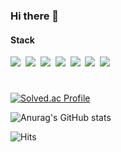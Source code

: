 ### Hi there 👋

#### Stack
<!--
<img src="https://img.shields.io/badge/{내용}-{배경 색깔}?style={스타일}&logo={로고이름}&logoColor={로고 색깔}"/>
!-->
<img src="https://img.shields.io/badge/Python3-3776AB?style=flat&logo=Python&logoColor=FFFFFF"/>&nbsp;
<img src="https://img.shields.io/badge/MATLAB-0076A8?style=flat&logo=MATLAB&logoColor=FFFFFF"/>&nbsp;
<img src="https://img.shields.io/badge/Arduino-00979D?style=flat&logo=Arduino&logoColor=FFFFFF"/>&nbsp;
<img src="https://img.shields.io/badge/C-A8B9CC?style=flat&logo=C&logoColor=FFFFFF"/>&nbsp;
<img src="https://img.shields.io/badge/C++-00599C?style=flat&logo=c%2B%2B&logoColor=FFFFFF"/>&nbsp;
<img src="https://img.shields.io/badge/HTML5-E34F26?style=flat&logo=HTML5&logoColor=FFFFFF"/>&nbsp;
<img src="https://img.shields.io/badge/CSS3-1572B6?style=flat&logo=CSS3&logoColor=FFFFFF"/>&nbsp;
#

[![Solved.ac Profile](http://mazassumnida.wtf/api/v2/generate_badge?boj=orct)](https://solved.ac/orct/)

![Anurag's GitHub stats](https://github-readme-stats.vercel.app/api?username=ORCT&&show_icons=true&theme=tokyonight)

![Hits](https://hits.seeyoufarm.com/api/count/incr/badge.svg?url=https%3A%2F%2Fgithub.com%2FORCT%2Fhit-counter&count_bg=%231175B6&title_bg=%23555555&icon=&icon_color=%23E7E7E7&title=hits&edge_flat=false)

<!--
**ORCT/ORCT** is a ✨ _special_ ✨ repository because its `README.md` (this file) appears on your GitHub profile.

Here are some ideas to get you started:

- 🔭 I’m currently working on ...
- 🌱 I’m currently learning ...
- 👯 I’m looking to collaborate on ...
- 🤔 I’m looking for help with ...
- 💬 Ask me about ...
- 📫 How to reach me: ...
- 😄 Pronouns: ...
- ⚡ Fun fact: ...
!-->
